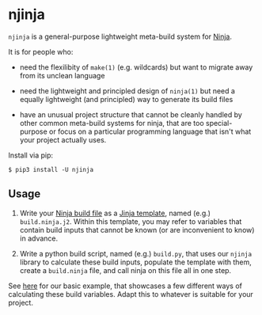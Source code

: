 # njinja

`njinja` is a general-purpose lightweight meta-build system for
[Ninja](https://ninja-build.org/).

It is for people who:

- need the flexilibity of `make(1)` (e.g. wildcards) but want to migrate away
  from its unclean language

- need the lightweight and principled design of `ninja(1)` but need a equally
  lightweight (and principled) way to generate its build files

- have an unusual project structure that cannot be cleanly handled by other
  common meta-build systems for ninja, that are too special-purpose or focus on
  a particular programming language that isn't what your project actually uses.

Install via pip:

~~~~
$ pip3 install -U njinja
~~~~

## Usage

1. Write your [Ninja build file](https://ninja-build.org/manual.html) as a
[Jinja template](https://jinja.palletsprojects.com/en/stable/templates/), named
(e.g.) `build.ninja.j2`. Within this template, you may refer to variables that
contain build inputs that cannot be known (or are inconvenient to know) in
advance.

2. Write a python build script, named (e.g.) `build.py`, that uses our `njinja`
library to calculate these build inputs, populate the template with them,
create a `build.ninja` file, and call ninja on this file all in one step.

See [here](https://github.com/infinity0/njinja/blob/master/example) for our
basic example, that showcases a few different ways of calculating these build
variables. Adapt this to whatever is suitable for your project.
